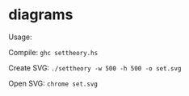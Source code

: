 # diagrams

Usage:

Compile: `ghc settheory.hs`

Create SVG: `./settheory -w 500 -h 500 -o set.svg`

Open SVG: `chrome set.svg`
